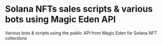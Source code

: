 # Solana NFTs sales scripts & various bots using Magic Eden API

Various bots & scripts using the public API from Magic Eden for Solana NFT collections
